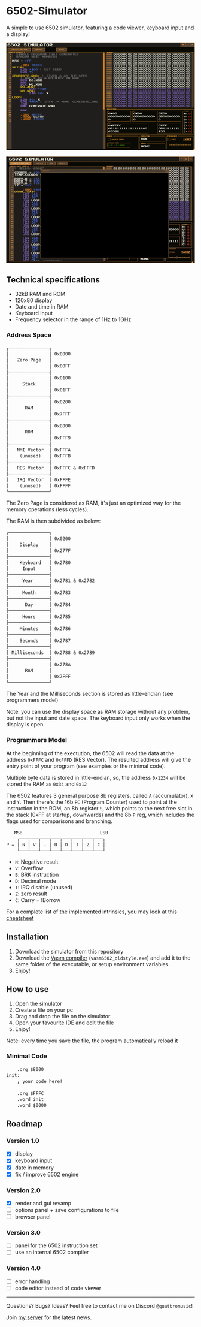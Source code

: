 # 6502-Simulator
A simple to use 6502 simulator, featuring a code viewer, keyboard input and a display!

![[image]](_data/6502.png)

![[video]](_data/hello_6502.gif)

## Technical specifications
- 32kB RAM and ROM
- 120x80 display
- Date and time in RAM
- Keyboard input
- Frequency selector in the range of 1Hz to 1GHz

### Address Space
```
┌───────────────┐
│               │ 0x0000
│   Zero Page   │
│               │ 0x00FF
├───────────────┤
│               │ 0x0100
│     Stack     │
│               │ 0x01FF
├───────────────┤
│               │ 0x0200
│      RAM      │
│               │ 0x7FFF
├───────────────┤
│               │ 0x8000
│      ROM      │
│               │ 0xFFF9
├───────────────┤
│   NMI Vector  │ 0xFFFA
│    (unused)   │ 0xFFFB
├───────────────┤
│   RES Vector  │ 0xFFFC & 0xFFFD
├───────────────┤
│   IRQ Vector  │ 0xFFFE
│    (unused)   │ 0xFFFF
└───────────────┘
```

The Zero Page is considered as RAM, it's just an optimized way for the memory operations (less cycles).

The RAM is then subdivided as below:
```
┌───────────────┐
│               │ 0x0200
│    Display    │
│               │ 0x277F
├───────────────┤
│    Keyboard   │ 0x2780
│     Input     │
├───────────────┤
│     Year      │ 0x2781 & 0x2782
├───────────────┤
│     Month     │ 0x2783
├───────────────┤
│      Day      │ 0x2784
├───────────────┤
│     Hours     │ 0x2785
├───────────────┤
│    Minutes    │ 0x2786
├───────────────┤
│    Seconds    │ 0x2787
├───────────────┤
│ Milliseconds  │ 0x2788 & 0x2789
├───────────────┤
│               │ 0x278A
│      RAM      │
│               │ 0x7FFF
└───────────────┘
```

The Year and the Milliseconds section is stored as little-endian (see programmers model)

Note: you can use the display space as RAM storage without any problem, but not the input and date space.
The keyboard input only works when the display is open

### Programmers Model
At the beginning of the exectution, the 6502 will read the data at the address `0xFFFC` and `0xFFFD` (RES Vector).
The resulted address will give the entry point of your program (see examples or the minimal code).

Multiple byte data is stored in little-endian, so, the address `0x1234` will be stored the RAM as `0x34` and `0x12`

The 6502 features 3 general purpose 8b registers, called `A` (accumulator), `X` and `Y`.
Then there's the 16b `PC` (Program Counter) used to point at the instruction in the ROM,
an 8b register `S`, which points to the next free slot in the stack (0xFF at startup, downwards)
and the 8b `P` reg, which includes the flags used for comparisons and branching.

```
   MSB                             LSB
    ┌───┬───┬───┬───┬───┬───┬───┬───┐
P = │ N │ V │ - │ B │ D │ I │ Z │ C │
    └───┴───┴───┴───┴───┴───┴───┴───┘
```
- `N`: Negative result
- `V`: Overflow
- `B`: BRK instruction
- `D`: Decimal mode
- `I`: IRQ disable (unused)
- `Z`: zero result
- `C`: Carry = !Borrow

For a complete list of the implemented intrinsics, you may look at this [cheatsheet](https://www.atarimania.com/documents/6502%20(65xx)%20Microprocessor%20Instant%20Reference%20Card.pdf)

## Installation

1. Download the simulator from this repository
2. Download the [Vasm compiler](http://www.compilers.de/vasm.html) (`vasm6502_oldstyle.exe`) and add it to the same folder of the executable, or setup environment variables
3. Enjoy!

## How to use

1. Open the simulator
2. Create a file on your pc
3. Drag and drop the file on the simulator
4. Open your favourite IDE and edit the file
5. Enjoy!

Note: every time you save the file, the program automatically reload it

### Minimal Code
```
    .org $8000
init:
    ; your code here!

    .org $FFFC
    .word init
    .word $0000
```

## Roadmap

### Version 1.0
- [x] display
- [x] keyboard input
- [x] date in memory
- [x] fix / improve 6502 engine

### Version 2.0
- [x] render and gui revamp
- [ ] options panel + save configurations to file
- [ ] browser panel

### Version 3.0
- [ ] panel for the 6502 instruction set
- [ ] use an internal 6502 compiler

### Version 4.0
- [ ] error handling
- [ ] code editor instead of code viewer

---

Questions? Bugs? Ideas? Feel free to contact me on Discord `@quattromusic`!

Join [my server](https://discord.gg/wXECkMJb6V) for the latest news.
